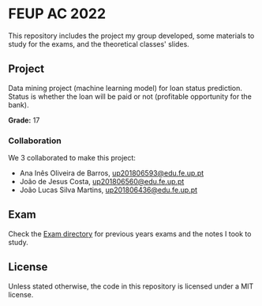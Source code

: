 # FEUP AC 2022

This repository includes the project my group developed, some materials to study
for the exams, and the theoretical classes' slides.

## Project

Data mining project (machine learning model) for loan status prediction. Status
is whether the loan will be paid or not (profitable opportunity for the bank).

**Grade:** 17

### Collaboration

We 3 collaborated to make this project:

- Ana Inês Oliveira de Barros, up201806593@edu.fe.up.pt
- João de Jesus Costa, up201806560@edu.fe.up.pt
- João Lucas Silva Martins, up201806436@edu.fe.up.pt

## Exam

Check the [Exam directory](./Exam) for previous years exams and the notes I took
to study.

## License

Unless stated otherwise, the code in this repository is licensed under a MIT
license.
